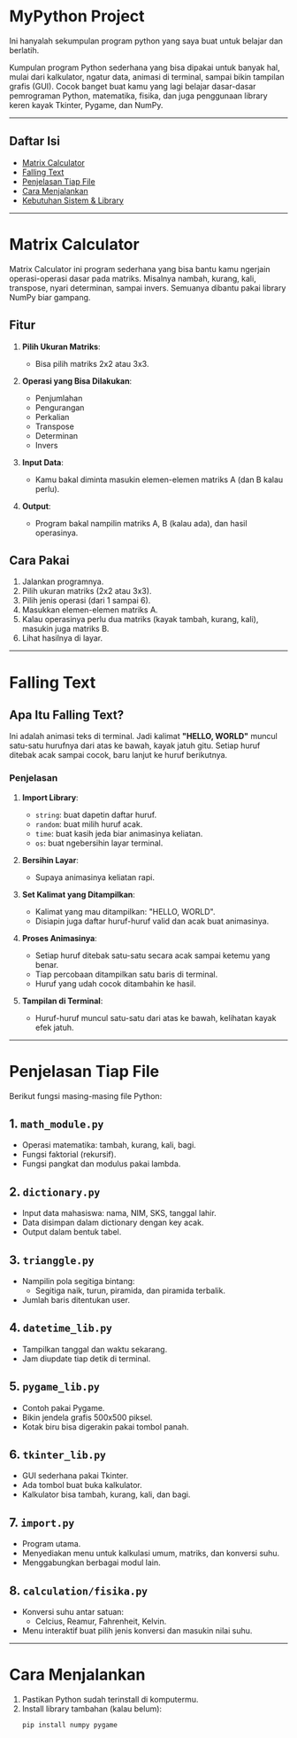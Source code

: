 # MyPython Project
Ini hanyalah sekumpulan program python yang saya buat untuk belajar dan berlatih.


Kumpulan program Python sederhana yang bisa dipakai untuk banyak hal, mulai dari kalkulator, ngatur data, animasi di terminal, sampai bikin tampilan grafis (GUI). Cocok banget buat kamu yang lagi belajar dasar-dasar pemrograman Python, matematika, fisika, dan juga penggunaan library keren kayak Tkinter, Pygame, dan NumPy.

---

## Daftar Isi

- [Matrix Calculator](#matrix-calculator)
- [Falling Text](#falling-text)
- [Penjelasan Tiap File](#penjelasan-tiap-file)
- [Cara Menjalankan](#cara-menjalankan)
- [Kebutuhan Sistem & Library](#kebutuhan-sistem--library)

---

# Matrix Calculator

Matrix Calculator ini program sederhana yang bisa bantu kamu ngerjain operasi-operasi dasar pada matriks. Misalnya nambah, kurang, kali, transpose, nyari determinan, sampai invers. Semuanya dibantu pakai library NumPy biar gampang.

## Fitur

1. **Pilih Ukuran Matriks**:
   - Bisa pilih matriks 2x2 atau 3x3.

2. **Operasi yang Bisa Dilakukan**:
   - Penjumlahan
   - Pengurangan
   - Perkalian
   - Transpose
   - Determinan
   - Invers

3. **Input Data**:
   - Kamu bakal diminta masukin elemen-elemen matriks A (dan B kalau perlu).

4. **Output**:
   - Program bakal nampilin matriks A, B (kalau ada), dan hasil operasinya.

## Cara Pakai

1. Jalankan programnya.
2. Pilih ukuran matriks (2x2 atau 3x3).
3. Pilih jenis operasi (dari 1 sampai 6).
4. Masukkan elemen-elemen matriks A.
5. Kalau operasinya perlu dua matriks (kayak tambah, kurang, kali), masukin juga matriks B.
6. Lihat hasilnya di layar.

---

# Falling Text

## Apa Itu Falling Text?

Ini adalah animasi teks di terminal. Jadi kalimat **"HELLO, WORLD"** muncul satu-satu hurufnya dari atas ke bawah, kayak jatuh gitu. Setiap huruf ditebak acak sampai cocok, baru lanjut ke huruf berikutnya.

### Penjelasan

1. **Import Library**:
   - `string`: buat dapetin daftar huruf.
   - `random`: buat milih huruf acak.
   - `time`: buat kasih jeda biar animasinya keliatan.
   - `os`: buat ngebersihin layar terminal.

2. **Bersihin Layar**:
   - Supaya animasinya keliatan rapi.

3. **Set Kalimat yang Ditampilkan**:
   - Kalimat yang mau ditampilkan: "HELLO, WORLD".
   - Disiapin juga daftar huruf-huruf valid dan acak buat animasinya.

4. **Proses Animasinya**:
   - Setiap huruf ditebak satu-satu secara acak sampai ketemu yang benar.
   - Tiap percobaan ditampilkan satu baris di terminal.
   - Huruf yang udah cocok ditambahin ke hasil.

5. **Tampilan di Terminal**:
   - Huruf-huruf muncul satu-satu dari atas ke bawah, kelihatan kayak efek jatuh.

---

# Penjelasan Tiap File

Berikut fungsi masing-masing file Python:

## 1. `math_module.py`
- Operasi matematika: tambah, kurang, kali, bagi.
- Fungsi faktorial (rekursif).
- Fungsi pangkat dan modulus pakai lambda.

## 2. `dictionary.py`
- Input data mahasiswa: nama, NIM, SKS, tanggal lahir.
- Data disimpan dalam dictionary dengan key acak.
- Output dalam bentuk tabel.

## 3. `trianggle.py`
- Nampilin pola segitiga bintang:
  - Segitiga naik, turun, piramida, dan piramida terbalik.
- Jumlah baris ditentukan user.

## 4. `datetime_lib.py`
- Tampilkan tanggal dan waktu sekarang.
- Jam diupdate tiap detik di terminal.

## 5. `pygame_lib.py`
- Contoh pakai Pygame.
- Bikin jendela grafis 500x500 piksel.
- Kotak biru bisa digerakin pakai tombol panah.

## 6. `tkinter_lib.py`
- GUI sederhana pakai Tkinter.
- Ada tombol buat buka kalkulator.
- Kalkulator bisa tambah, kurang, kali, dan bagi.

## 7. `import.py`
- Program utama.
- Menyediakan menu untuk kalkulasi umum, matriks, dan konversi suhu.
- Menggabungkan berbagai modul lain.

## 8. `calculation/fisika.py`
- Konversi suhu antar satuan:
  - Celcius, Reamur, Fahrenheit, Kelvin.
- Menu interaktif buat pilih jenis konversi dan masukin nilai suhu.

---

# Cara Menjalankan

1. Pastikan Python sudah terinstall di komputermu.
2. Install library tambahan (kalau belum):
   ```bash
   pip install numpy pygame
